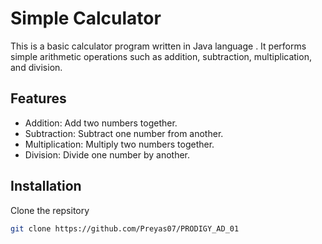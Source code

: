 # Simple Calculator

This is a basic calculator program written in Java language . It performs simple arithmetic operations such as addition, subtraction, multiplication, and division.

## Features

- Addition: Add two numbers together.
- Subtraction: Subtract one number from another.
- Multiplication: Multiply two numbers together.
- Division: Divide one number by another.

## Installation

Clone the repsitory

```bash
git clone https://github.com/Preyas07/PRODIGY_AD_01

```
